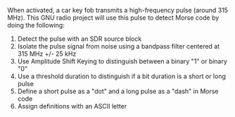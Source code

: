 When activated, a car key fob transmits a high-frequency pulse (around 315 MHz). This GNU radio project will use this pulse to detect Morse code by doing the following:

1. Detect the pulse with an SDR source block
2. Isolate the pulse signal from noise using a bandpass filter centered at 315 MHz +/- 25 kHz
3. Use Amplitude Shift Keying to distinguish between a binary "1" or binary "0"
4. Use a threshold duration to distinguish if a bit duration is a short or long pulse
5. Define a short pulse as a "dot" and a long pulse as a "dash" in Morse code
6. Assign definitions with an ASCII letter

 
